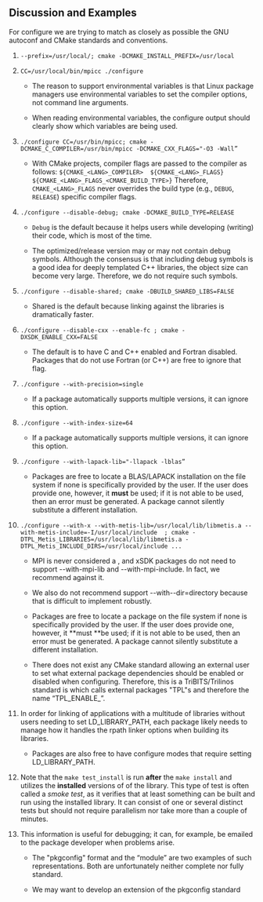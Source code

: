 ## Discussion and Examples

For configure we are trying to match as closely as possible the GNU autoconf and CMake standards and conventions. 

1. `--prefix=/usr/local/; cmake -DCMAKE_INSTALL_PREFIX=/usr/local`

2. `CC=/usr/local/bin/mpicc ./configure`

    * The reason to support environmental variables is that Linux package managers use environmental variables to set the compiler options, not command line arguments. 

    * When reading environmental variables, the configure output should clearly show which variables are being used.

3. `./configure CC=/usr/bin/mpicc; cmake -DCMAKE_C_COMPILER=/usr/bin/mpicc -DCMAKE_CXX_FLAGS="-O3 -Wall”`

    * With CMake projects, compiler flags are passed to the compiler as follows:
    `${CMAKE_<LANG>_COMPILER>  ${CMAKE_<LANG>_FLAGS} ${CMAKE_<LANG>_FLAGS_<CMAKE_BUILD_TYPE>}`
     Therefore, `CMAKE_<LANG>_FLAGS` never overrides the build type (e.g., `DEBUG`, `RELEASE`) specific compiler flags.  

4. `./configure --disable-debug; cmake -DCMAKE_BUILD_TYPE=RELEASE `

    * `Debug` is the default because it helps users while developing (writing) their code, which is most of the time.

    * The optimized/release version may or may not contain debug symbols. Although the consensus is that including debug 
    symbols is a good idea for deeply templated C++ libraries, the object size can become very large. Therefore, we do not 
    require such symbols.

5. `./configure --disable-shared; cmake -DBUILD_SHARED_LIBS=FALSE `

    * Shared is the default because linking against the libraries is dramatically faster.

6. `./configure --disable-cxx --enable-fc ; cmake -DXSDK_ENABLE_CXX=FALSE `

    * The default is to have C and C++ enabled and Fortran disabled. Packages that do not use Fortran (or C++) are free to 
    ignore that flag.

7. `./configure --with-precision=single`

    * If a package automatically supports multiple versions, it can ignore this option.

8. `./configure --with-index-size=64`

    * If a package automatically supports multiple versions, it can ignore this option.

9. `./configure --with-lapack-lib="-llapack -lblas”`

    * Packages are free to locate a BLAS/LAPACK installation on the file system if none is specifically provided by the user. 
    If the user does provide one, however, it **must** be used; if it is not able to be used, then an error must be 
    generated. A package cannot silently substitute a different installation.

10. `./configure --with-x --with-metis-lib=/usr/local/lib/libmetis.a --with-metis-include=-I/usr/local/include  ; cmake -DTPL_Metis_LIBRARIES=/usr/local/lib/libmetis.a -DTPL_Metis_INCLUDE_DIRS=/usr/local/include ...`

    * MPI is never considered a <package>, and xSDK packages do not need to support --with-mpi-lib and --with-mpi-include. In 
    fact, we recommend against it. 

    * We also do not recommend support --with-<package>-dir=directory because that is difficult to implement robustly.

    * Packages are free to locate a package on the file system if none is specifically provided by the user. If the user does 
    provide one, however, it **must **be used; if it is not able to be used, then an error must be generated. A package 
    cannot silently substitute a different installation.

    * There does not exist any CMake standard allowing an external user to set what external package dependencies should be 
    enabled or disabled when configuring.   Therefore, this is a TriBITS/Trilinos standard is which calls external packages 
    "TPL"s and therefore the name “TPL_ENABLE_<package>”.

11. In order for linking of applications with a multitude of libraries without users needing to set LD_LIBRARY_PATH, 
each package likely needs to manage how it handles the rpath linker options when building its libraries.

    * Packages are also free to have configure modes that require setting LD_LIBRARY_PATH.

12. Note that the `make test_install` is run **after** the `make install` and utilizes the **installed** versions of of the 
library.  This type of test is often called a *smoke test*, as it verifies that at least something can be built and run using
the installed library. It can consist of one or several distinct tests but should not require parallelism nor take more than 
a couple of minutes.

13. This information is useful for debugging; it can, for example, be emailed to the package developer when problems arise.

    * The "pkgconfig" format and the “module” are two examples of such representations. Both are unfortunately neither 
    complete nor fully standard.  

    * We may want to develop an extension of the pkgconfig standard
